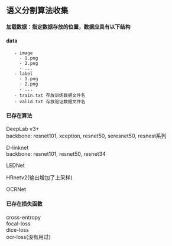 ## 语义分割算法收集
#### 加载数据：指定数据存放的位置，数据应具有以下结构 
#### data
       - image
         - 1.png
         - 2.png
         - ...
       - label
         - 1.png
         - 2.png
         - ...
       - train.txt 存放训练数据文件名
       - valid.txt 存放验证数据文件名
#### 已存在算法
DeepLab v3+  
backbone: resnet101, xception, resnet50, seresnet50, resnest系列

D-linknet \
backbone: resnet101, resnet50, resnet34

LEDNet

HRnetv2(输出增加了上采样)

OCRNet
#### 已存在损失函数
cross-entropy \
focal-loss \
dice-loss \
ocr-loss(没有用过)
